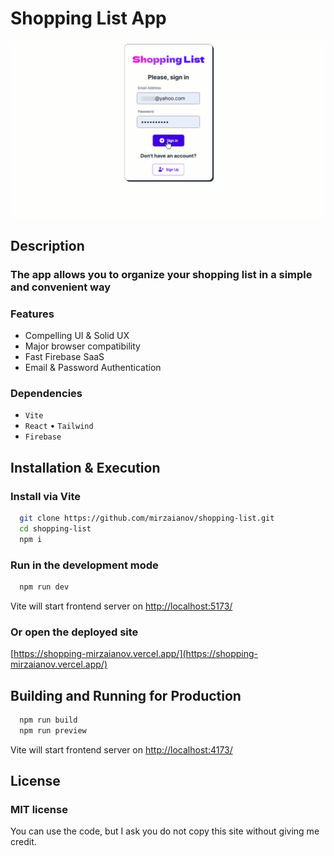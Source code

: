 # Shopping List App

![MasterHead](./head.gif)

## Description

### The app allows you to organize your shopping list in a simple and convenient way

### Features

- Compelling UI & Solid UX
- Major browser compatibility
- Fast Firebase SaaS
- Email & Password Authentication

### Dependencies

- `Vite`
- `React` • `Tailwind`
- `Firebase`

## Installation & Execution

### Install via Vite

```bash
  git clone https://github.com/mirzaianov/shopping-list.git
  cd shopping-list
  npm i
```

### Run in the development mode

```bash
  npm run dev
```

Vite will start frontend server on [http://localhost:5173/](http://localhost:5173/)

### Or open the deployed site

[https://shopping-mirzaianov.vercel.app/](https://shopping-mirzaianov.vercel.app/)

## Building and Running for Production

```bash
  npm run build
  npm run preview
```

Vite will start frontend server on [http://localhost:4173/](http://localhost:4173/)

## License

### MIT license

You can use the code, but I ask you do not copy this site without giving me credit.
